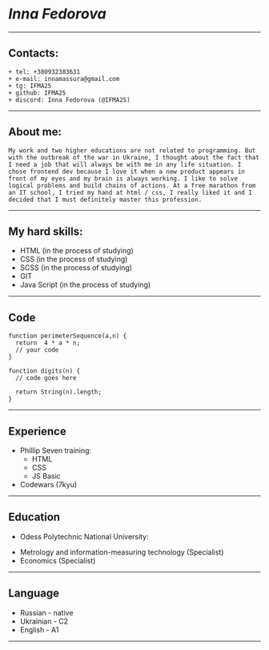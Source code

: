 # ***Inna Fedorova***
---------------------------------------------------------------------------------------
## **Contacts**:
    + tel: +380932383631
    + e-mail: innamassura@gmail.com
    + tg: IFMA25
    + github: IFMA25 
    + discord: Inna Fedorova (@IFMA25)
---------------------------------------------------------------------------------------
## **About me:**


    My work and two higher educations are not related to programming. But with the outbreak of the war in Ukraine, I thought about the fact that I need a job that will always be with me in any life situation. I chose frontend dev because I love it when a new product appears in front of my eyes and my brain is always working. I like to solve logical problems and build chains of actions. At a free marathon from an IT school, I tried my hand at html / css, I really liked it and I decided that I must definitely master this profession.
---------------------------------------------------------------------------------------
## **My hard skills:**

* HTML (in the process of studying)
* CSS (in the process of studying)
* SCSS (in the process of studying)
* GIT 
* Java Script (in the process of studying)
---------------------------------------------------------------------------------------

## **Code**

```
function perimeterSequence(a,n) {
  return  4 * a * n;
  // your code
}
```
```
function digits(n) {
  // code goes here
 
  return String(n).length;
}
```
---------------------------------------------------------------------------------------
## **Experience**

* Phillip Seven training:
    + HTML
    + CSS
    + JS Basic    
* Codewars (7kyu)
---------------------------------------------------------------------------------------
## **Education**

* Odess Polytechnic National University:
+ Metrology and information-measuring technology (Specialist)
+ Economics (Specialist)
---------------------------------------------------------------------------------------
## **Language**

* Russian - native
* Ukrainian - C2
* English - A1
---------------------------------------------------------------------------------------